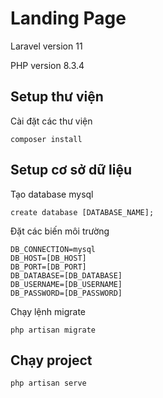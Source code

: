 # Landing Page

Laravel version 11

PHP version 8.3.4

## Setup thư viện

Cài đặt các thư viện

```
composer install 
```

## Setup cơ sở dữ liệu

Tạo database mysql
```
create database [DATABASE_NAME];
```

Đặt các biến môi trường 

```
DB_CONNECTION=mysql
DB_HOST=[DB_HOST]
DB_PORT=[DB_PORT]
DB_DATABASE=[DB_DATABASE]
DB_USERNAME=[DB_USERNAME]
DB_PASSWORD=[DB_PASSWORD]

```

Chạy lệnh migrate

```
php artisan migrate
```
## Chạy project
```
php artisan serve
```

